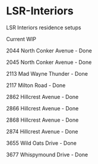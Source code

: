 # LSR-Interiors
LSR Interiors residence setups

Current WIP

2044 North Conker Avenue - Done

2045 North Conker Avenue - Done

2113 Mad Wayne Thunder - Done

2117 Milton Road - Done

2862 Hillcrest Avenue - Done

2866 Hillcrest Avenue - Done

2868 Hillcrest Avenue - Done

2874 Hillcrest Avenue - Done

3655 Wild Oats Drive - Done

3677 Whispymound Drive - Done
